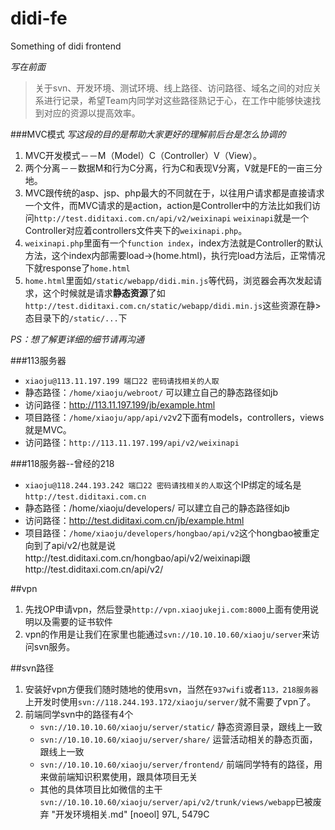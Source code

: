 didi-fe
=======

Something of didi frontend

*写在前面*
>关于svn、开发环境、测试环境、线上路径、访问路径、域名之间的对应关系进行记录，希望Team内同学对这些路径熟记于心，在工作中能够快速找到对应的资源以提高效率。

###MVC模式
*写这段的目的是帮助大家更好的理解前后台是怎么协调的*

1. MVC开发模式－－M（Model）C（Controller）V（View）。
2. 两个分离－－数据M和行为C分离，行为C和表现V分离，V就是FE的一亩三分地。
3. MVC跟传统的asp、jsp、php最大的不同就在于，以往用户请求都是直接请求一个文件，而MVC请求的是action，action是Controller中的方法比如我们访问`http://test.diditaxi.com.cn/api/v2/weixinapi` `weixinapi`就是一个Controller对应着controllers文件夹下的`weixinapi.php`。
4. `weixinapi.php`里面有一个`function index`，index方法就是Controller的默认方法，这个index内部需要load->(home.html)，执行完load方法后，正常情况下就response了`home.html`
5. `home.html`里面如`/static/webapp/didi.min.js`等代码，浏览器会再次发起请求，这个时候就是请求**静态资源**了如`http://test.diditaxi.com.cn/static/webapp/didi.min.js`这些资源在静>态目录下的`/static/...`下

*PS：想了解更详细的细节请再沟通*

###113服务器
- `xiaoju@113.11.197.199 端口22 密码请找相关的人取`
- 静态路径：`/home/xiaoju/webroot/` 可以建立自己的静态路径如jb
- 访问路径：http://113.11.197.199/jb/example.html
- 项目路径：`/home/xiaoju/app/api/v2`v2下面有models，controllers，views就是MVC。
- 访问路径：`http://113.11.197.199/api/v2/weixinapi`


###118服务器--曾经的218

- `xiaoju@118.244.193.242 端口22 密码请找相关的人取`这个IP绑定的域名是`http://test.diditaxi.com.cn`
- 静态路径：/home/xiaoju/developers/ 可以建立自己的静态路径如jb
- 访问路径：http://test.diditaxi.com.cn/jb/example.html
- 项目路径：`/home/xiaoju/developers/hongbao/api/v2`这个hongbao被重定向到了api/v2/也就是说http://test.diditaxi.com.cn/hongbao/api/v2/weixinapi跟http://test.diditaxi.com.cn/api/v2/

##vpn
1. 先找OP申请vpn，然后登录`http://vpn.xiaojukeji.com:8000`上面有使用说明以及需要的证书软件
2. vpn的作用是让我们在家里也能通过`svn://10.10.10.60/xiaoju/server`来访问svn服务。

##svn路径
1. 安装好vpn方便我们随时随地的使用svn，当然在`937wifi`或者`113，218服务器`上开发时使用`svn://118.244.193.172/xiaoju/server/`就不需要了vpn了。
2. 前端同学svn中的路径有4个
    - `svn://10.10.10.60/xiaoju/server/static/` 静态资源目录，跟线上一致
    - `svn://10.10.10.60/xiaoju/server/share/` 运营活动相关的静态页面，跟线上一致
    - `svn://10.10.10.60/xiaoju/server/frontend/` 前端同学特有的路径，用来做前端知识积累使用，跟具体项目无关
    - 其他的具体项目比如微信的主干`svn://10.10.10.60/xiaoju/server/api/v2/trunk/views/webapp`已被废弃
"开发环境相关.md" [noeol] 97L, 5479C

